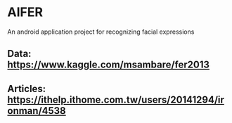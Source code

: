 # AIFER
 An android application project for recognizing facial expressions
## Data: https://www.kaggle.com/msambare/fer2013
## Articles: https://ithelp.ithome.com.tw/users/20141294/ironman/4538

